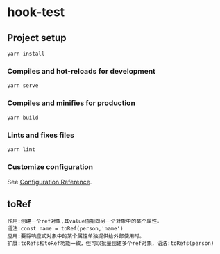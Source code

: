 # hook-test

## Project setup
```
yarn install
```

### Compiles and hot-reloads for development
```
yarn serve
```

### Compiles and minifies for production
```
yarn build
```

### Lints and fixes files
```
yarn lint
```

### Customize configuration
See [Configuration Reference](https://cli.vuejs.org/config/).

## toRef
    作用:创建一个ref对象,其value值指向另一个对象中的某个属性。
    语法:const name = toRef(person,'name')
    应用:要将响应式对象中的某个属性单独提供给外部使用时。
    扩展:toRefs和toRef功能一致，但可以批量创建多个ref对象，语法:toRefs(person)
